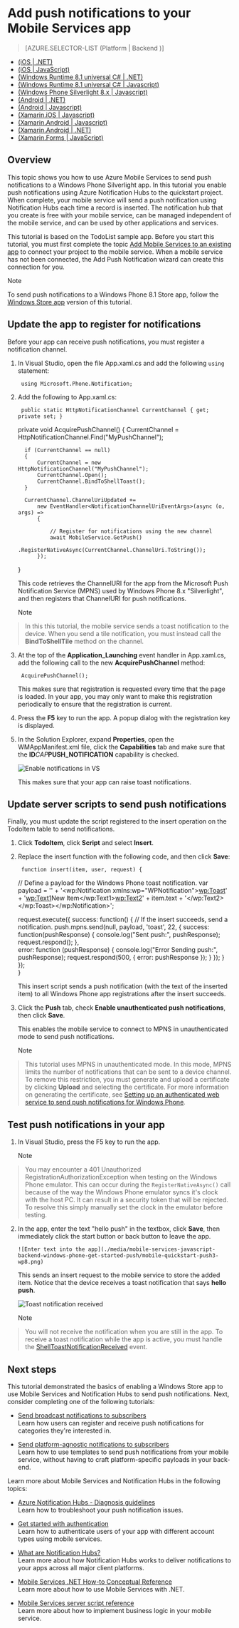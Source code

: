 <properties 
    pageTitle="Add push notifications to your Mobile Services app (Windows Phone) | Microsoft Azure" 
    description="Learn how to use Azure Mobile Services and Notification Hubs to send push notifications to your Windows Phone app." 
    services="mobile-services,notification-hubs" 
    documentationCenter="windows" 
    authors="ggailey777" 
    manager="dwrede" 
    editor=""/>

<tags 
    ms.service="mobile-services" 
    ms.workload="mobile" 
    ms.tgt_pltfrm="mobile-windows-phone" 
    ms.devlang="dotnet" 
    ms.topic="article" 
    ms.date="12/07/2015" 
    ms.author="glenga"/>


# Add push notifications to your Mobile Services app
> [AZURE.SELECTOR-LIST (Platform | Backend )]
- [(iOS | .NET)](../articles/mobile-services-dotnet-backend-ios-get-started-push.md)
- [(iOS | JavaScript)](../articles/mobile-services-javascript-backend-ios-get-started-push.md)
- [(Windows Runtime 8.1 universal C# | .NET)](../articles/mobile-services-dotnet-backend-windows-universal-dotnet-get-started-push.md)
- [(Windows Runtime 8.1 universal C# | Javascript)](../articles/mobile-services-javascript-backend-windows-universal-dotnet-get-started-push.md)
- [(Windows Phone Silverlight 8.x | Javascript)](../articles/mobile-services-javascript-backend-windows-phone-get-started-push.md)
- [(Android | .NET)](../articles/mobile-services-dotnet-backend-android-get-started-push.md)
- [(Android | Javascript)](../articles/mobile-services-javascript-backend-android-get-started-push.md)
- [(Xamarin.iOS | Javascript)](../articles/partner-xamarin-mobile-services-ios-get-started-push.md)
- [(Xamarin.Android | Javascript)](../articles/partner-xamarin-mobile-services-android-get-started-push.md)
- [(Xamarin.Android | .NET)](../articles/mobile-services-dotnet-backend-xamarin-android-get-started-push.md)
- [(Xamarin.Forms | JavaScript)](../articles/partner-xamarin-mobile-services-xamarin-forms-get-started-push.md)


## Overview
This topic shows you how to use Azure Mobile Services to send push notifications to a Windows Phone Silverlight app. In this tutorial you enable push notifications using Azure Notification Hubs to the quickstart project. When complete, your mobile service will send a push notification using Notification Hubs each time a record is inserted. The notification hub that you create is free with your mobile service, can be managed independent of the mobile service, and can be used by other applications and services.

This tutorial is based on the TodoList sample app. Before you start this tutorial, you must first complete the topic [Add Mobile Services to an existing app](mobile-services-windows-phone-get-started-data.md) to connect your project to the mobile service. When a mobile service has not been connected, the Add Push Notification wizard can create this connection for you. 

> [!NOTE]
> To send push notifications to a Windows Phone 8.1 Store app, follow the [Windows Store app](../mobile-services-javascript-backend-windows-store-dotnet-get-started-push.md) version of this tutorial.
> 
> 
## <a id="update-app"></a> Update the app to register for notifications
Before your app can receive push notifications, you must register a notification channel.

1. In Visual Studio, open the file App.xaml.cs and add the following `using` statement:

        using Microsoft.Phone.Notification;
2. Add the following to App.xaml.cs:

        public static HttpNotificationChannel CurrentChannel { get; private set; }

     private void AcquirePushChannel()
     {
         CurrentChannel = HttpNotificationChannel.Find("MyPushChannel");

         if (CurrentChannel == null)
         {
             CurrentChannel = new HttpNotificationChannel("MyPushChannel");
             CurrentChannel.Open();
             CurrentChannel.BindToShellToast();
         }

         CurrentChannel.ChannelUriUpdated +=
             new EventHandler<NotificationChannelUriEventArgs>(async (o, args) =>
             {

                 // Register for notifications using the new channel
                 await MobileService.GetPush()
                     .RegisterNativeAsync(CurrentChannel.ChannelUri.ToString());
             });
     }

    This code retrieves the ChannelURI for the app from the Microsoft Push Notification Service (MPNS) used by Windows Phone 8.x "Silverlight", and then registers that ChannelURI for push notifications.

   > [!NOTE]
> In this this tutorial, the mobile service sends a toast notification to the device. When you send a tile notification, you must instead call the **BindToShellTile** method on the channel.
> 
3. At the top of the **Application_Launching** event handler in App.xaml.cs, add the following call to the new **AcquirePushChannel** method:

        AcquirePushChannel();

    This makes sure that registration is requested every time that the page is loaded. In your app, you may only want to make this registration periodically to ensure that the registration is current. 

4. Press the **F5** key to run the app. A popup dialog with the registration key is displayed.

5. In the Solution Explorer, expand **Properties**, open the WMAppManifest.xml file, click the **Capabilities** tab and make sure that the **ID***CAP***PUSH_NOTIFICATION** capability is checked.

    ![Enable notifications in VS](./media/mobile-services-javascript-backend-windows-phone-get-started-push/mobile-app-enable-push-wp8.png)

    This makes sure that your app can raise toast notifications. 


## <a id="update-scripts"></a> Update server scripts to send push notifications
Finally, you must update the script registered to the insert operation on the TodoItem table to send notifications.

1. Click **TodoItem**, click **Script** and select **Insert**. 

2. Replace the insert function with the following code, and then click **Save**:

        function insert(item, user, request) {
     // Define a payload for the Windows Phone toast notification.
     var payload = '<?xml version="1.0" encoding="utf-8"?>' +
         '<wp:Notification xmlns:wp="WPNotification"><wp:Toast>' +
         '<wp:Text1>New Item</wp:Text1><wp:Text2>' + item.text + 
         '</wp:Text2></wp:Toast></wp:Notification>';

     request.execute({
         success: function() {
             // If the insert succeeds, send a notification.
             push.mpns.send(null, payload, 'toast', 22, {
                 success: function(pushResponse) {
                     console.log("Sent push:", pushResponse);
                     request.respond();
                     },              
                     error: function (pushResponse) {
                         console.log("Error Sending push:", pushResponse);
                         request.respond(500, { error: pushResponse });
                         }
                     });
                 }
             });      
     }

    This insert script sends a push notification (with the text of the inserted item) to all Windows Phone app registrations after the insert succeeds.

3. Click the **Push** tab, check **Enable unauthenticated push notifications**, then click **Save**.

    This enables the mobile service to connect to MPNS in unauthenticated mode to send push notifications.

   > [!NOTE]
> This tutorial uses MPNS in unauthenticated mode. In this mode, MPNS limits the number of notifications that can be sent to a device channel. To remove this restriction, you must generate and upload a certificate by clicking **Upload** and selecting the certificate. For more information on generating the certificate, see [Setting up an authenticated web service to send push notifications for Windows Phone].
> 
> 

## <a id="test"></a> Test push notifications in your app
1. In Visual Studio, press the F5 key to run the app.

   > [!NOTE]
> You may encounter a 401 Unauthorized RegistrationAuthorizationException when testing on the Windows Phone emulator. This can occur during the `RegisterNativeAsync()` call because of the way the Windows Phone emulator syncs it's clock with the host PC. It can result in a security token that will be rejected. To resolve this simply manually set the clock in the emulator before testing.
> 
2. In the app, enter the text "hello push" in the textbox, click **Save**, then immediately click the start button or back button to leave the app.

       ![Enter text into the app](./media/mobile-services-javascript-backend-windows-phone-get-started-push/mobile-quickstart-push3-wp8.png)

      This sends an insert request to the mobile service to store the added item. Notice that the device receives a toast notification that says **hello push**.

    ![Toast notification received](./media/mobile-services-javascript-backend-windows-phone-get-started-push/mobile-quickstart-push5-wp8.png)

   > [!NOTE]
> You will not receive the notification when you are still in the app. To receive a toast notification while the app is active, you must handle the [ShellToastNotificationReceived](http://msdn.microsoft.com/library/windowsphone/develop/microsoft.phone.notification.httpnotificationchannel.shelltoastnotificationreceived.aspx) event.
> 
> 

## <a name="next-steps"> </a>Next steps
This tutorial demonstrated the basics of enabling a Windows Store app to use Mobile Services and Notification Hubs to send push notifications. Next, consider completing one of the following tutorials:

* [Send broadcast notifications to subscribers](../notification-hubs-windows-phone-send-breaking-news.md)
  <br/>Learn how users can register and receive push notifications for categories they're interested in.

* [Send platform-agnostic notifications to subscribers](../notification-hubs-aspnet-cross-platform-notify-users.md)
  <br/>Learn how to use templates to send push notifications from your mobile service, without having to craft platform-specific payloads in your back-end.


Learn more about Mobile Services and Notification Hubs in the following topics:

* [Azure Notification Hubs - Diagnosis guidelines](../notification-hubs-diagnosing.md)
  <br/>Learn how to troubleshoot your push notification issues.

* [Get started with authentication](mobile-services-windows-phone-get-started-users.md)
<br/>Learn how to authenticate users of your app with different account types using mobile services.

* [What are Notification Hubs?](../notification-hubs-overview.md)
<br/>Learn more about how Notification Hubs works to deliver notifications to your apps across all major client platforms.

* [Mobile Services .NET How-to Conceptual Reference](mobile-services-windows-dotnet-how-to-use-client-library.md)
<br/>Learn more about how to use Mobile Services with .NET.

* [Mobile Services server script reference](http://go.microsoft.com/fwlink/?LinkId=262293)
<br/>Learn more about how to implement business logic in your mobile service.


<!-- Anchors. -->

<!-- Images. -->


<!-- URLs. -->

[Submit an app page]: http://go.microsoft.com/fwlink/p/?LinkID=266582
[My Applications]: http://go.microsoft.com/fwlink/p/?LinkId=262039
[Live SDK for Windows]: http://go.microsoft.com/fwlink/p/?LinkId=262253
[Add Mobile Services to an existing app]: mobile-services-windows-phone-get-started-data.md
[Get started with authentication]: mobile-services-windows-phone-get-started-users.md

[Setting up an authenticated web service to send push notifications for Windows Phone]: http://msdn.microsoft.com/library/windowsphone/develop/ff941099(v=vs.105).aspx

[Mobile Services server script reference]: http://go.microsoft.com/fwlink/?LinkId=262293
[Mobile Services .NET How-to Conceptual Reference]: mobile-services-windows-dotnet-how-to-use-client-library.md

[What are Notification Hubs?]: ../notification-hubs-overview.md

